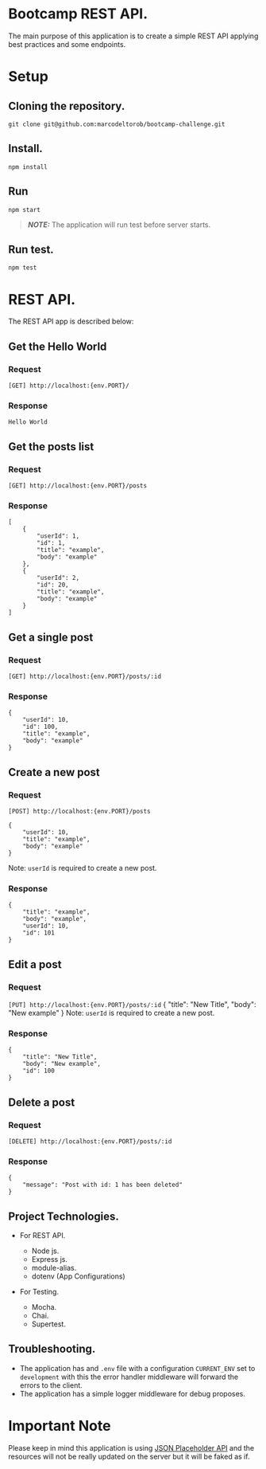 # Bootcamp REST API.

The main purpose of this application is to create a simple REST API applying best practices and some endpoints.


# Setup

## Cloning the repository.
    git clone git@github.com:marcodeltorob/bootcamp-challenge.git

## Install.
    npm install

## Run
    npm start

> **_NOTE:_**  The application will run test before server starts.

## Run test.
    npm test


# REST API.

The REST API app is described below:

## Get the Hello World
### Request
`[GET] http://localhost:{env.PORT}/`
### Response
    Hello World

## Get the posts list
### Request
`[GET] http://localhost:{env.PORT}/posts`
### Response
    [
        {
            "userId": 1,
            "id": 1,
            "title": "example",
            "body": "example"
        },
        {
            "userId": 2,
            "id": 20,
            "title": "example",
            "body": "example"
        }
    ]

## Get a single post
### Request
`[GET] http://localhost:{env.PORT}/posts/:id`
### Response
    {
        "userId": 10,
        "id": 100,
        "title": "example",
        "body": "example"
    }

## Create a new post
### Request
`[POST] http://localhost:{env.PORT}/posts`

    {
        "userId": 10,
        "title": "example",
        "body": "example"
    }
Note: `userId` is required to create a new post.
### Response
    {
        "title": "example",
        "body": "example",
        "userId": 10,
        "id": 101
    }

## Edit a post
### Request
`[PUT] http://localhost:{env.PORT}/posts/:id`
    {
        "title": "New Title",
        "body": "New example"
    }
Note: `userId` is required to create a new post.
### Response
    {
        "title": "New Title",
        "body": "New example",
        "id": 100
    }

## Delete a post
### Request
`[DELETE] http://localhost:{env.PORT}/posts/:id`
### Response
    {
        "message": "Post with id: 1 has been deleted"
    }

## Project Technologies.
- For REST API.
    * Node js.
    * Express js.
    * module-alias.
    * dotenv (App Configurations)

- For Testing.
    * Mocha.
    * Chai.
    * Supertest.

## Troubleshooting.

- The application has and `.env` file with a configuration `CURRENT_ENV` set to `development` with this the error handler middleware will forward the errors to the client.
- The application has a simple logger middleware for debug proposes.

# Important Note
Please keep in mind this application is using [JSON Placeholder API](https://jsonplaceholder.typicode.com/) and the resources will not be really updated on the server but it will be faked as if.